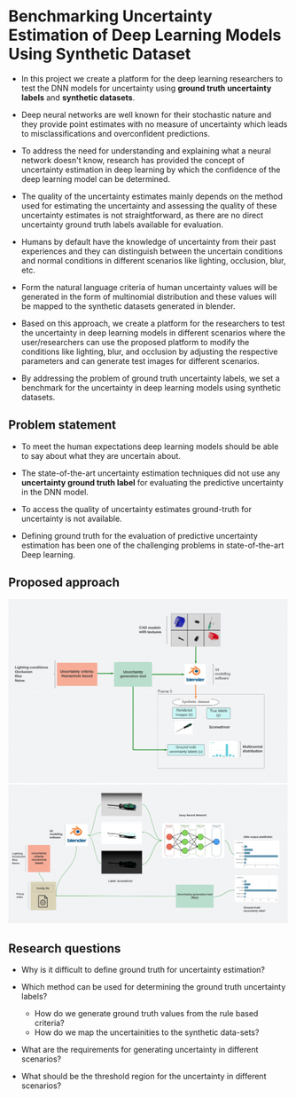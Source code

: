 # Benchmarking Uncertainty Estimation of Deep Learning Models Using Synthetic Dataset

* In this project we create a platform for the deep learning researchers to test the DNN models for uncertainty using **ground truth uncertainty labels** and **synthetic datasets**.

* Deep neural networks are well known for their stochastic nature and they provide point estimates with no measure of uncertainty which leads to misclassifications and overconfident predictions.

* To address the need for understanding and explaining what a neural network doesn't know, research has provided the concept of uncertainty estimation in deep learning by which the confidence of the deep learning model can be determined.

* The quality of the uncertainty estimates mainly depends on the method used for estimating the uncertainty and assessing the quality of these uncertainty estimates is not straightforward,  as there are no direct uncertainty ground truth labels available for evaluation.

* Humans by default have the knowledge of uncertainty from their past experiences and they can distinguish between the uncertain conditions and normal conditions in different scenarios like lighting, occlusion, blur, etc.

* Form the natural language criteria of human uncertainty values will be generated in the form of multinomial distribution and these values will be mapped to the synthetic datasets generated in blender.

* Based on this approach, we create a platform for the researchers to test the uncertainty in deep learning models in different scenarios where the user/researchers can use the proposed platform to modify the conditions like lighting, blur, and occlusion by adjusting the respective parameters and can generate test images for different scenarios.
* By addressing the problem of ground truth uncertainty labels, we set a benchmark for the uncertainty in deep learning models using synthetic datasets.


## Problem statement

* To meet the human expectations deep learning models should be able to say about what they are uncertain about.

* The state-of-the-art uncertainty estimation techniques did not use any **uncertainty ground truth label** for evaluating the predictive uncertainty in the DNN model.
* To access the quality of uncertainty estimates ground-truth for uncertainty is not available.
* Defining ground truth for the evaluation of predictive uncertainty estimation has been one of the challenging problems in state-of-the-art Deep learning.

## Proposed approach

![](images/overall_project_approach.png)
![](images/uncertainty_generator.png)

## Research questions

* Why is it difficult to define ground truth for uncertainty estimation?

* Which method can be used for determining the ground truth uncertainty labels?
    * How do we generate ground truth values from the rule based criteria?
    * How do we map the uncertainities to the synthetic data-sets?

* What are the requirements for generating uncertainty in different scenarios?
 * What should be the threshold region for the uncertainty in different scenarios?